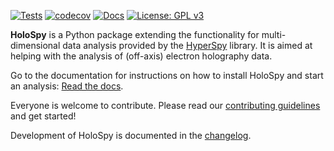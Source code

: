 
[![Tests](https://github.com/hyperspy/holospy/actions/workflows/tests.yml/badge.svg)](https://github.com/hyperspy/holospy/actions/workflows/tests.yml)
[![codecov](https://codecov.io/gh/hyperspy/holospy/graph/badge.svg?token=XB1QDTXQ86)](https://codecov.io/gh/hyperspy/holospy)
[![Docs](https://readthedocs.org/projects/holospy/badge/?version=latest)](https://holospy.readthedocs.io/en/latest/?badge=latest)
[![License: GPL v3](https://img.shields.io/badge/License-GPLv3-blue.svg)](https://www.gnu.org/licenses/gpl-3.0)

**HoloSpy** is a Python package extending the functionality for multi-dimensional
data analysis provided by the [HyperSpy](https://hyperspy.org) library. It is
aimed at helping with the analysis of (off-axis) electron holography data.

Go to the documentation for instructions on how to install HoloSpy and start an
analysis: [Read the docs](https://holospy.readthedocs.io).

Everyone is welcome to contribute. Please read our
[contributing guidelines](https://github.com/hyperspy/holospy/blob/main/CONTRIBUTING.rst) and get started!

Development of HoloSpy is documented in the
[changelog](https://github.com/hyperspy/holospy/blob/main/CHANGES.rst).
